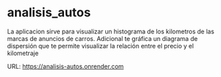# analisis_autos
La aplicacion sirve para visualizar un histograma de los kilometros de las marcas de anuncios de carros.
Adicional te gráfica un diagrama de dispersión que te permite visualizar la relación entre el precio y el kilometraje

URL: https://analisis-autos.onrender.com

